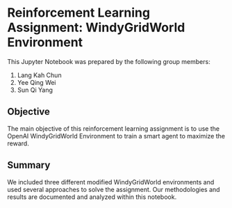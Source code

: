 # Reinforcement Learning Assignment: WindyGridWorld Environment

This Jupyter Notebook was prepared by the following group members:
1. Lang Kah Chun
2. Yee Qing Wei
3. Sun Qi Yang

## Objective

The main objective of this reinforcement learning assignment is to use the OpenAI WindyGridWorld Environment to train a smart agent to maximize the reward.

## Summary

We included three different modified WindyGridWorld environments and used several approaches to solve the assignment. Our methodologies and results are documented and analyzed within this notebook.
